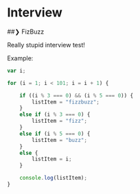 # Interview

##❯ FizBuzz

  Really stupid interview test!

  Example:
```javascript
var i;

for (i = 1; i < 101; i = i + 1) {

    if ((i % 3 === 0) && (i % 5 === 0)) {
        listItem = "fizzbuzz";
    }
    else if (i % 3 === 0) {
        listItem = "fizz";
    }
    else if (i % 5 === 0) {
        listItem = "buzz";
    }
    else {
        listItem = i;
    }

    console.log(listItem);
}
```

